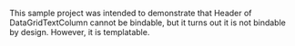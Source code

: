 This sample project was intended to demonstrate that Header of DataGridTextColumn cannot be bindable, but it turns out it is not bindable by design.
However, it is templatable.
